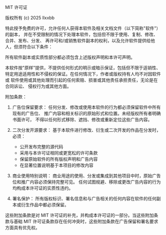 MIT 许可证

版权所有 (c) 2025 llxxbb

特此授予免费的许可，允许任何人获得本软件及相关文档文件（以下简称"软件"）的副本，
并在不受限制的情况下处理本软件，包括但不限于使用、复制、修改、合并、发布、分发、
再许可和/或销售软件副本的权利，以及允许软件提供给他人，但须符合以下条件：

所有软件副本或实质性部分都必须包含上述版权声明和本许可声明。

本软件按"原样"提供，不提供任何形式的明示或暗示保证，包括但不限于适销性、
特定用途适用性和不侵权的保证。在任何情况下，作者或版权持有人均不对因软件或
软件使用或其他处理而引起的任何索赔、损害或其他责任承担责任，无论是在合同诉讼、
侵权行为或其他方面。

附加条款：

1. 广告位保留要求：
   任何分发、修改或使用本软件的行为都必须保留软件中所有现有的广告位、
   推广内容和相关标识的原始形式和位置。未经版权所有者明确书面许可，
   不得以任何形式移除、遮挡、修改或重新定位这些广告内容。

2. 二次分发开源要求：
   基于本软件进行修改、衍生或二次开发的作品在分发时，必须：
   - 公开发布完整的源代码
   - 采用与本许可证相同或更宽松的许可条款
   - 保留原始软件的所有版权声明和广告内容
   - 在显著位置说明基于本项目的修改内容

3. 商业使用特别说明：
   商业用途的使用、分发或集成到其他项目中时，原始广告位和推广内容必须保持完整可见。
   任何试图规避、移除或更改广告内容的行为均构成本许可证的实质性违约。

4. 署名保护：
   所有版权标识、署名信息和与广告相关的任何内容在软件的任何副本或衍生作品中都必须保留。

这些附加条款是对 MIT 许可证的补充，并构成本许可证的一部分。当这些附加条款与基础
MIT 许可证条款存在任何冲突时，这些附加条款在广告保留和署名要求方面具有优先权。
